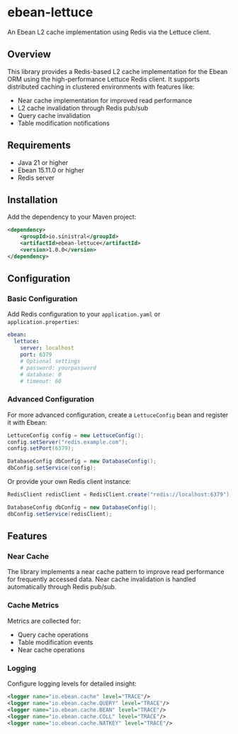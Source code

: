 # ebean-lettuce

An Ebean L2 cache implementation using Redis via the Lettuce client.

## Overview

This library provides a Redis-based L2 cache implementation for the Ebean ORM using the high-performance Lettuce Redis client. It supports distributed caching in clustered environments with features like:

- Near cache implementation for improved read performance
- L2 cache invalidation through Redis pub/sub
- Query cache invalidation
- Table modification notifications

## Requirements

- Java 21 or higher
- Ebean 15.11.0 or higher
- Redis server

## Installation

Add the dependency to your Maven project:

```xml
<dependency>
    <groupId>io.sinistral</groupId>
    <artifactId>ebean-lettuce</artifactId>
    <version>1.0.0</version>
</dependency>
```

## Configuration

### Basic Configuration

Add Redis configuration to your `application.yaml` or `application.properties`:

```yaml
ebean:
  lettuce:
    server: localhost
    port: 6379
    # Optional settings
    # password: yourpassword
    # database: 0
    # timeout: 60
```

### Advanced Configuration

For more advanced configuration, create a `LettuceConfig` bean and register it with Ebean:

```java
LettuceConfig config = new LettuceConfig();
config.setServer("redis.example.com");
config.setPort(6379);

DatabaseConfig dbConfig = new DatabaseConfig();
dbConfig.setService(config);
```

Or provide your own Redis client instance:

```java
RedisClient redisClient = RedisClient.create("redis://localhost:6379");

DatabaseConfig dbConfig = new DatabaseConfig();
dbConfig.setService(redisClient);
```

## Features

### Near Cache

The library implements a near cache pattern to improve read performance for frequently accessed data. Near cache invalidation is handled automatically through Redis pub/sub.

### Cache Metrics

Metrics are collected for:
- Query cache operations
- Table modification events
- Near cache operations

### Logging

Configure logging levels for detailed insight:

```xml
<logger name="io.ebean.cache" level="TRACE"/>
<logger name="io.ebean.cache.QUERY" level="TRACE"/>
<logger name="io.ebean.cache.BEAN" level="TRACE"/>
<logger name="io.ebean.cache.COLL" level="TRACE"/>
<logger name="io.ebean.cache.NATKEY" level="TRACE"/>
```

